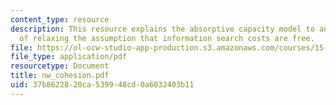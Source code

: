 ```yaml
---
content_type: resource
description: This resource explains the absorptive capacity model to analyze the implications
  of relaxing the assumption that information search costs are free.
file: https://ol-ocw-studio-app-production.s3.amazonaws.com/courses/15-575-research-seminar-in-it-and-organizations-economic-perspectives-spring-2004/37b8622820ca539948cd0a6032403b11_nw_cohesion.pdf
file_type: application/pdf
resourcetype: Document
title: nw_cohesion.pdf
uid: 37b86228-20ca-5399-48cd-0a6032403b11
---
```

